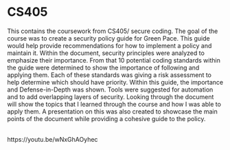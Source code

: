 # CS405

This contains the coursework from CS405/ secure coding. The goal of the course was to create a security policy guide for Green Pace. This guide would help provide recommendations for how to implement a policy and maintain it. Within the document, security principles were analyzed to emphasize their importance. From that 10 potential coding standards within the guide were determined to show the importance of following and applying them. Each of these standards was giving a risk assessment to help determine which should have priority. Within this guide, the importance and Defense-in-Depth was shown. Tools were suggested for automation and to add overlapping layers of security. Looking through the document will show the topics that I learned through the course and how I was able to apply them. A presentation on this was also created to showcase the main points of the document while providing a cohesive guide to the policy.

<br/>
https://youtu.be/wNxGhAOyhec
